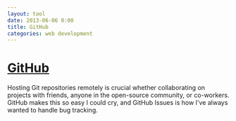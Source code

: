 ```yaml
---
layout: tool
date: 2013-06-06 0:00
title: GitHub
categories: web development
---
```


# [GitHub](http://github.com)
Hosting Git repositories remotely is crucial whether collaborating on projects with friends, anyone in the open-source community, or co-workers. GitHub makes this so easy I could cry, and GitHub Issues is how I've always wanted to handle bug tracking.